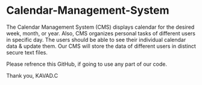 # Calendar-Management-System 

The Calendar Management System (CMS) displays calendar for the desired week,
month, or year. Also, CMS organizes personal tasks of different users in specific day. The users
should be able to see their individual calendar data & update them. Our CMS will store the data
of different users in distinct secure text files. 

Please refrence this GitHub, if going to use any part of our code.

Thank you, 
KAVAD.C 
